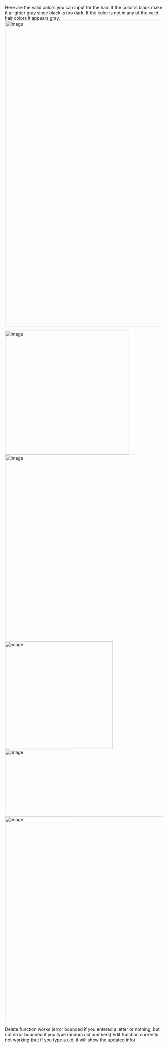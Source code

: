 
Here are the valid colors you can input for the hair. If the color is black make it a lighter gray since black is too dark. If the color is not in any of the valid hair colors it appears gray. 
<img width="978" alt="image" src="https://github.com/Lepre-CHAU-n/database/assets/71118130/7f82164a-0d80-4cd1-b07b-f6e590e31b21">

<img width="397" alt="image" src="https://github.com/Lepre-CHAU-n/database/assets/71118130/0516397f-989c-4b62-a8d2-1f890d0f289f">
 <img width="595" alt="image" src="https://github.com/Lepre-CHAU-n/database/assets/71118130/e6f29722-291c-4355-94b7-bccc49de2e06">
<img width="345" alt="image" src="https://github.com/Lepre-CHAU-n/database/assets/71118130/1ec9fc4b-11bb-4972-bcd6-e66ce127d740">
<img width="215" alt="image" src="https://github.com/Lepre-CHAU-n/database/assets/71118130/74339b71-6368-4c51-b06a-9330b61526ae">
<img width="659" alt="image" src="https://github.com/Lepre-CHAU-n/database/assets/71118130/d9206343-79b8-42e8-a307-2c426ff0aeaa">


Delete function works (error bounded if you entered a letter or nothing, but not error bounded if you type random uid numbers)
Edit function currently not working (but if you type a uid, it will show the updated info)
